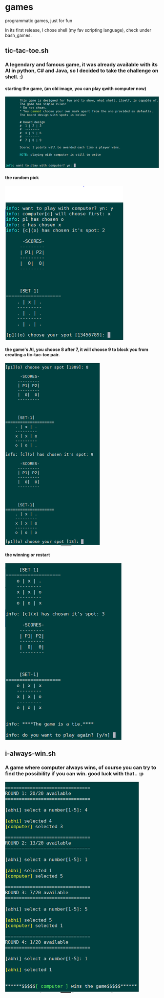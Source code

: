 # games
programmatic games, just for fun

In its first release, I chose shell (my fav scripting language), check under bash_games.
## tic-tac-toe.sh
### A legendary and famous game, it was already available with its AI in python, C# and Java, so I decided to take the challenge on shell. :)
#### starting the game, (an old image, you can play qwith computer now)
![alt text](https://github.com/abhiTamrakar/games/blob/master/bash_games/tic-tac-toe-1.PNG "start the game")

#### the random pick
![alt text](https://github.com/abhiTamrakar/games/blob/master/bash_games/tic-tac-toe-2.PNG "the random pick")

#### the game's AI, you choose 8 after 7, it will choose 9 to block you from creating a tic-tac-toe pair.
![alt text](https://github.com/abhiTamrakar/games/blob/master/bash_games/tic-tac-toe-3.PNG "the AI")

#### the winning or restart
![alt text](https://github.com/abhiTamrakar/games/blob/master/bash_games/tic-tac-toe-4.PNG "the winning")

## i-always-win.sh
### A game where computer always wins, of course you can try to find the possibility if you can win. good luck with that.. :p
![alt text](https://github.com/abhiTamrakar/games/blob/master/bash_games/i-always-wins.PNG "i always win")
